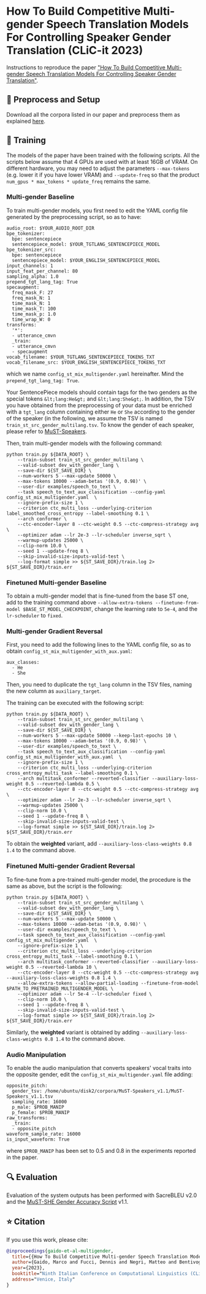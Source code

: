 # How To Build Competitive Multi-gender Speech Translation Models For Controlling Speaker Gender Translation (CLiC-it 2023)

Instructions to reproduce the paper
["How To Build Competitive Multi-gender Speech Translation Models For Controlling Speaker Gender Translation"](http://arxiv.org/abs/2310.15114).

## 📍 Preprocess and Setup

Download all the corpora listed in our paper and preprocess them as explained [here](SPEECHFORMER.md#preprocessing). 

## 🏃 Training
The models of the paper have been trained with the following scripts.
All the scripts below assume that 4 GPUs are used with at least 16GB of VRAM.
On different hardware, you may need to adjust the parameters `--max-tokens` (e.g. lower it if you have lower VRAM)
and `--update-freq` so that the product `num_gpus * max_tokens * update_freq` remains the same.

### Multi-gender Baseline

To train multi-gender models, you first need to edit the YAML config file
generated by the preprocessing script, so as to have:

```
audio_root: $YOUR_AUDIO_ROOT_DIR
bpe_tokenizer:
  bpe: sentencepiece
  sentencepiece_model: $YOUR_TGTLANG_SENTENCEPIECE_MODEL
bpe_tokenizer_src:
  bpe: sentencepiece
  sentencepiece_model: $YOUR_ENGLISH_SENTENCEPIECE_MODEL
input_channels: 1
input_feat_per_channel: 80
sampling_alpha: 1.0
prepend_tgt_lang_tag: True
specaugment:
  freq_mask_F: 27
  freq_mask_N: 1
  time_mask_N: 1
  time_mask_T: 100
  time_mask_p: 1.0
  time_wrap_W: 0
transforms:
  '*':
  - utterance_cmvn
  _train:
  - utterance_cmvn
  - specaugment
vocab_filename: $YOUR_TGTLANG_SENTENCEPIECE_TOKENS_TXT
vocab_filename_src: $YOUR_ENGLISH_SENTENCEPIECE_TOKENS_TXT
```

which we name `config_st_mix_multigender.yaml` hereinafter.
Mind the `prepend_tgt_lang_tag: True`.

Your SentencePiece models should contain tags for the two genders as the special tokens
`&lt;lang:He&gt;` and `&lt;lang:She&gt;`. In addition, the TSV you have obtained from the preprocessing
of your data must be enriched with a `tgt_lang` column containing either `He` or `She` according to
the gender of the speaker (in the following, we assume the TSV is named `train_st_src_gender_multilang.tsv`.
To know the gender of each speaker, please refer to
[MuST-Speakers](https://mt.fbk.eu/must-speakers/).

Then, train multi-gender models with the following command:

```
python train.py ${DATA_ROOT} \
    --train-subset train_st_src_gender_multilang \
    --valid-subset dev_with_gender_lang \
    --save-dir ${ST_SAVE_DIR} \
    --num-workers 5 --max-update 50000 \
    --max-tokens 10000 --adam-betas '(0.9, 0.98)' \
    --user-dir examples/speech_to_text \
    --task speech_to_text_aux_classification --config-yaml config_st_mix_multigender.yaml  \
    --ignore-prefix-size 1 \
    --criterion ctc_multi_loss --underlying-criterion label_smoothed_cross_entropy --label-smoothing 0.1 \
    --arch conformer \
    --ctc-encoder-layer 8 --ctc-weight 0.5 --ctc-compress-strategy avg \
    --optimizer adam --lr 2e-3 --lr-scheduler inverse_sqrt \
    --warmup-updates 25000 \
    --clip-norm 10.0 \
    --seed 1 --update-freq 8 \
    --skip-invalid-size-inputs-valid-test \
    --log-format simple >> ${ST_SAVE_DIR}/train.log 2> ${ST_SAVE_DIR}/train.err
```

### Finetuned Multi-gender Baseline

To obtain a multi-gender model that is fine-tuned from the base ST one,
add to the training command above `--allow-extra-tokens --finetune-from-model $BASE_ST_MODEL_CHECKPOINT`,
change the learning rate to `5e-4`, and the `lr-scheduler` to `fixed`.



### Multi-gender Gradient Reversal

First, you need to add the following lines to the YAML config file, so as to obtain `config_st_mix_multigender_with_aux.yaml`:

```
aux_classes:
  - He
  - She
```

Then, you need to duplicate the `tgt_lang` column in the TSV files,
naming the new column as `auxiliary_target`.

The training can be executed with the following script:

```
python train.py ${DATA_ROOT} \
    --train-subset train_st_src_gender_multilang \
    --valid-subset dev_with_gender_lang \
    --save-dir ${ST_SAVE_DIR} \
    --num-workers 5 --max-update 50000 --keep-last-epochs 10 \
    --max-tokens 10000 --adam-betas '(0.9, 0.98)' \
    --user-dir examples/speech_to_text \
    --task speech_to_text_aux_classification --config-yaml config_st_mix_multigender_with_aux.yaml  \
    --ignore-prefix-size 1 \
    --criterion ctc_multi_loss --underlying-criterion cross_entropy_multi_task --label-smoothing 0.1 \
    --arch multitask_conformer --reverted-classifier --auxiliary-loss-weight 0.5 --reverted-lambda 0.5 \
    --ctc-encoder-layer 8 --ctc-weight 0.5 --ctc-compress-strategy avg \
    --optimizer adam --lr 2e-3 --lr-scheduler inverse_sqrt \
    --warmup-updates 25000 \
    --clip-norm 10.0 \
    --seed 1 --update-freq 8 \
    --skip-invalid-size-inputs-valid-test \
    --log-format simple >> ${ST_SAVE_DIR}/train.log 2> ${ST_SAVE_DIR}/train.err
```

To obtain the **weighted** variant, add `--auxiliary-loss-class-weights 0.8 1.4` to the command above.

### Finetuned Multi-gender Gradient Reversal

To fine-tune from a pre-trained multi-gender model, the procedure is the same as above,
but the script is the following:

```
python train.py ${DATA_ROOT} \
    --train-subset train_st_src_gender_multilang \
    --valid-subset dev_with_gender_lang \
    --save-dir ${ST_SAVE_DIR} \
    --num-workers 5 --max-update 50000 \
    --max-tokens 10000 --adam-betas '(0.9, 0.98)' \
    --user-dir examples/speech_to_text \
    --task speech_to_text_aux_classification --config-yaml config_st_mix_multigender.yaml  \
    --ignore-prefix-size 1 \
    --criterion ctc_multi_loss --underlying-criterion cross_entropy_multi_task --label-smoothing 0.1 \
    --arch multitask_conformer --reverted-classifier --auxiliary-loss-weight 0.5 --reverted-lambda 10 \
    --ctc-encoder-layer 8 --ctc-weight 0.5 --ctc-compress-strategy avg --auxiliary-loss-class-weights 0.8 1.4 \
    --allow-extra-tokens --allow-partial-loading --finetune-from-model $PATH_TO_PRETRAINED_MULTIGENDER_MODEL \
    --optimizer adam --lr 5e-4 --lr-scheduler fixed \
    --clip-norm 10.0 \
    --seed 1 --update-freq 8 \
    --skip-invalid-size-inputs-valid-test \
    --log-format simple >> ${ST_SAVE_DIR}/train.log 2> ${ST_SAVE_DIR}/train.err
```

Similarly, the **weighted** variant is obtained by adding
`--auxiliary-loss-class-weights 0.8 1.4` to the command above.

### Audio Manipulation

To enable the audio manipulation that converts speakers' vocal traits into the opposite gender,
edit the `config_st_mix_multigender.yaml` file adding:

```
opposite_pitch:
  gender_tsv: /home/ubuntu/disk2/corpora/MuST-Speakers_v1.1/MuST-Speakers_v1.1.tsv
  sampling_rate: 16000
  p_male: $PROB_MANIP
  p_female: $PROB_MANIP
raw_transforms:
  _train:
  - opposite_pitch
waveform_sample_rate: 16000
is_input_waveform: True
```

where `$PROB_MANIP` has been set to 0.5 and 0.8 in the experiments reported in the paper.

## 🔍 Evaluation

Evaluation of the system outputs has been performed with SacreBLEU v2.0
and the [MuST-SHE Gender Accuracy Script](../examples/speech_to_text/scripts/gender/mustshe_gender_accuracy.py)
v1.1.

## ⭐ Citation

If you use this work, please cite:

```bibtex
@inproceedings{gaido-et-al-multigender,
  title={{How To Build Competitive Multi-gender Speech Translation Models For Controlling Speaker Gender Translation}},
  author={Gaido, Marco and Fucci, Dennis and Negri, Matteo and Bentivogli, Luisa},
  year={2023},
  booktitle="Ninth Italian Conference on Computational Linguistics (CLiC-it 2023)",
  address="Venice, Italy"
}
```
